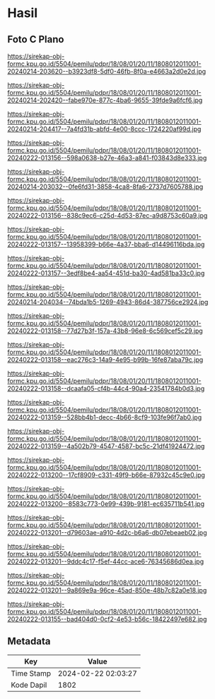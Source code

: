 # Hasil

## Foto C Plano

https://sirekap-obj-formc.kpu.go.id/5504/pemilu/pdpr/18/08/01/20/11/1808012011001-20240214-203620--b3923df8-5df0-46fb-8f0a-e4663a2d0e2d.jpg

https://sirekap-obj-formc.kpu.go.id/5504/pemilu/pdpr/18/08/01/20/11/1808012011001-20240214-202420--fabe970e-877c-4ba6-9655-39fde9a6fcf6.jpg

https://sirekap-obj-formc.kpu.go.id/5504/pemilu/pdpr/18/08/01/20/11/1808012011001-20240214-204417--7a4fd31b-abfd-4e00-8ccc-1724220af99d.jpg

https://sirekap-obj-formc.kpu.go.id/5504/pemilu/pdpr/18/08/01/20/11/1808012011001-20240222-013156--598a0638-b27e-46a3-a841-f03843d8e333.jpg

https://sirekap-obj-formc.kpu.go.id/5504/pemilu/pdpr/18/08/01/20/11/1808012011001-20240214-203032--0fe6fd31-3858-4ca8-8fa6-2737d7605788.jpg

https://sirekap-obj-formc.kpu.go.id/5504/pemilu/pdpr/18/08/01/20/11/1808012011001-20240222-013156--838c9ec6-c25d-4d53-87ec-a9d8753c60a9.jpg

https://sirekap-obj-formc.kpu.go.id/5504/pemilu/pdpr/18/08/01/20/11/1808012011001-20240222-013157--13958399-b66e-4a37-bba6-d14496116bda.jpg

https://sirekap-obj-formc.kpu.go.id/5504/pemilu/pdpr/18/08/01/20/11/1808012011001-20240222-013157--3edf8be4-aa54-451d-ba30-4ad581ba33c0.jpg

https://sirekap-obj-formc.kpu.go.id/5504/pemilu/pdpr/18/08/01/20/11/1808012011001-20240214-204034--74bda1b5-1269-4943-86d4-387756ce2924.jpg

https://sirekap-obj-formc.kpu.go.id/5504/pemilu/pdpr/18/08/01/20/11/1808012011001-20240222-013158--77d27b3f-157a-43b8-96e8-6c569cef5c29.jpg

https://sirekap-obj-formc.kpu.go.id/5504/pemilu/pdpr/18/08/01/20/11/1808012011001-20240222-013158--eac276c3-14a9-4e95-b99b-16fe87aba79c.jpg

https://sirekap-obj-formc.kpu.go.id/5504/pemilu/pdpr/18/08/01/20/11/1808012011001-20240222-013158--dcaafa05-cf4b-44c4-90a4-23541784b0d3.jpg

https://sirekap-obj-formc.kpu.go.id/5504/pemilu/pdpr/18/08/01/20/11/1808012011001-20240222-013159--528bb4b1-decc-4b66-8cf9-103fe96f7ab0.jpg

https://sirekap-obj-formc.kpu.go.id/5504/pemilu/pdpr/18/08/01/20/11/1808012011001-20240222-013159--4a502b79-4547-4587-bc5c-21df41924472.jpg

https://sirekap-obj-formc.kpu.go.id/5504/pemilu/pdpr/18/08/01/20/11/1808012011001-20240222-013200--17cf8909-c331-49f9-b66e-87932c45c9e0.jpg

https://sirekap-obj-formc.kpu.go.id/5504/pemilu/pdpr/18/08/01/20/11/1808012011001-20240222-013200--8583c773-0e99-439b-9181-ec635711b541.jpg

https://sirekap-obj-formc.kpu.go.id/5504/pemilu/pdpr/18/08/01/20/11/1808012011001-20240222-013201--d79603ae-a910-4d2c-b6a6-db07ebeaeb02.jpg

https://sirekap-obj-formc.kpu.go.id/5504/pemilu/pdpr/18/08/01/20/11/1808012011001-20240222-013201--9ddc4c17-f5ef-44cc-ace6-76345686d0ea.jpg

https://sirekap-obj-formc.kpu.go.id/5504/pemilu/pdpr/18/08/01/20/11/1808012011001-20240222-013201--9a869e9a-96ce-45ad-850e-48b7c82a0e18.jpg

https://sirekap-obj-formc.kpu.go.id/5504/pemilu/pdpr/18/08/01/20/11/1808012011001-20240222-013155--bad404d0-0cf2-4e53-b56c-18422497e682.jpg


## Metadata

| Key        | Value               |
| ---------- | ------------------- |
| Time Stamp | 2024-02-22 02:03:27 |
| Kode Dapil | 1802                |



